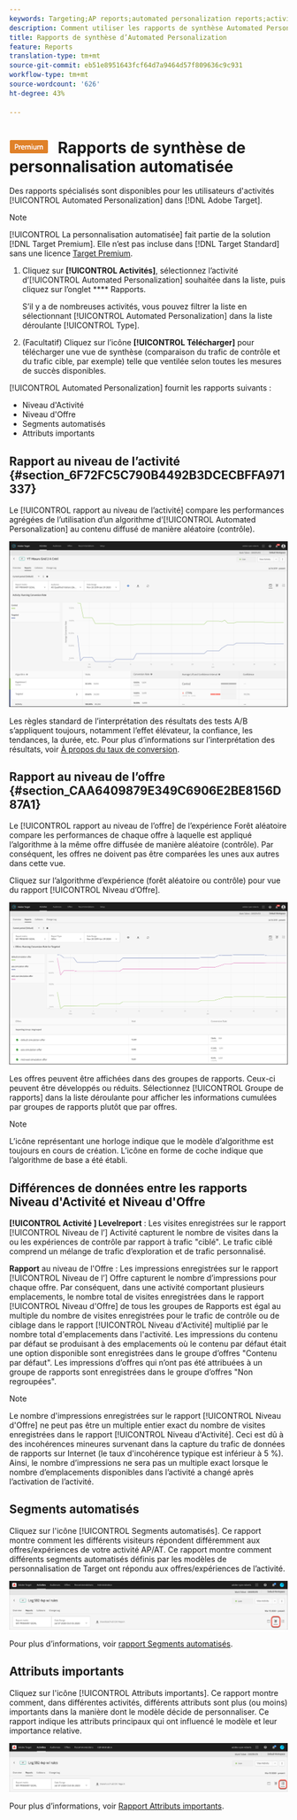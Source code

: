 ```yaml
---
keywords: Targeting;AP reports;automated personalization reports;activity level report;offer level report;offer detail report
description: Comment utiliser les rapports de synthèse Automated Personalization ?
title: Rapports de synthèse d’Automated Personalization
feature: Reports
translation-type: tm+mt
source-git-commit: eb51e8951643fcf64d7a9464d57f809636c9c931
workflow-type: tm+mt
source-wordcount: '626'
ht-degree: 43%

---
```



# ![PREMIUM](/help/assets/premium.png) Rapports de synthèse de personnalisation automatisée

Des rapports spécialisés sont disponibles pour les utilisateurs d&#39;activités [!UICONTROL Automated Personalization] dans [!DNL Adobe Target].

>[!NOTE]
>
>[!UICONTROL La personnalisation automatisée] fait partie de la solution [!DNL Target Premium]. Elle n’est pas incluse dans [!DNL Target Standard] sans une licence [Target Premium](/help/c-intro/intro.md#premium).

1. Cliquez sur **[!UICONTROL Activités]**, sélectionnez l’activité d’[!UICONTROL Automated Personalization] souhaitée dans la liste, puis cliquez sur l’onglet **** Rapports.

   S’il y a de nombreuses activités, vous pouvez filtrer la liste en sélectionnant [!UICONTROL Automated Personalization] dans la liste déroulante [!UICONTROL Type].

1. (Facultatif) Cliquez sur l’icône **[!UICONTROL Télécharger]** pour télécharger une vue de synthèse (comparaison du trafic de contrôle et du trafic cible, par exemple) telle que ventilée selon toutes les mesures de succès disponibles.

[!UICONTROL Automated Personalization] fournit les rapports suivants :

* Niveau d&#39;Activité
* Niveau d&#39;Offre
* Segments automatisés
* Attributs importants

## Rapport au niveau de l’activité {#section_6F72FC5C790B4492B3DCECBFFA971337}

Le [!UICONTROL rapport au niveau de l’activité] compare les performances agrégées de l’utilisation d’un algorithme d’[!UICONTROL Automated Personalization] au contenu diffusé de manière aléatoire (contrôle).

![Rapport au niveau de l’activité](/help/c-reports/assets/box_plot_ap.png)

Les règles standard de l’interprétation des résultats des tests A/B s’appliquent toujours, notamment l’effet élévateur, la confiance, les tendances, la durée, etc. Pour plus d’informations sur l’interprétation des résultats, voir [À propos du taux de conversion](/help/c-reports/conversion-rate.md#concept_2D9FEDE8F94A485DAC86D611BFBDC844).

## Rapport au niveau de l’offre {#section_CAA6409879E349C6906E2BE8156D87A1}

Le [!UICONTROL rapport au niveau de l’offre] de l’expérience Forêt aléatoire compare les performances de chaque offre à laquelle est appliqué l’algorithme à la même offre diffusée de manière aléatoire (contrôle). Par conséquent, les offres ne doivent pas être comparées les unes aux autres dans cette vue.

Cliquez sur l’algorithme d’expérience (forêt aléatoire ou contrôle) pour vue du rapport [!UICONTROL Niveau d’Offre].

![](assets/ap_OfferLevelRpt.png)

Les offres peuvent être affichées dans des groupes de rapports. Ceux-ci peuvent être développés ou réduits. Sélectionnez [!UICONTROL Groupe de rapports] dans la liste déroulante pour afficher les informations cumulées par groupes de rapports plutôt que par offres.

>[!NOTE]
>
>L’icône représentant une horloge indique que le modèle d’algorithme est toujours en cours de création. L’icône en forme de coche indique que l’algorithme de base a été établi.

## Différences de données entre les rapports Niveau d&#39;Activité et Niveau d&#39;Offre

**[!UICONTROL Activité ] Levelreport** : Les visites enregistrées sur le rapport  [!UICONTROL Niveau de l’] Activité capturent le nombre de visites dans la ou les expériences de contrôle par rapport à trafic &quot;ciblé&quot;. Le trafic ciblé comprend un mélange de trafic d’exploration et de trafic personnalisé.

**Rapport** au niveau de l&#39;Offre : Les impressions enregistrées sur le rapport  [!UICONTROL Niveau de l’] Offre capturent le nombre d’impressions pour chaque offre. Par conséquent, dans une activité comportant plusieurs emplacements, le nombre total de visites enregistrées dans le rapport [!UICONTROL Niveau d&#39;Offre] de tous les groupes de Rapports est égal au multiple du nombre de visites enregistrées pour le trafic de contrôle ou de ciblage dans le rapport [!UICONTROL Niveau d&#39;Activité] multiplié par le nombre total d&#39;emplacements dans l&#39;activité. Les impressions du contenu par défaut se produisant à des emplacements où le contenu par défaut était une option disponible sont enregistrées dans le groupe d’offres &quot;Contenu par défaut&quot;. Les impressions d’offres qui n’ont pas été attribuées à un groupe de rapports sont enregistrées dans le groupe d’offres &quot;Non regroupées&quot;.

>[!NOTE]

Le nombre d&#39;impressions enregistrées sur le rapport [!UICONTROL Niveau d&#39;Offre] ne peut pas être un multiple entier exact du nombre de visites enregistrées dans le rapport [!UICONTROL Niveau d&#39;Activité]. Ceci est dû à des incohérences mineures survenant dans la capture du trafic de données de rapports sur Internet (le taux d&#39;incohérence typique est inférieur à 5 %). Ainsi, le nombre d’impressions ne sera pas un multiple exact lorsque le nombre d’emplacements disponibles dans l’activité a changé après l’activation de l’activité.

## Segments automatisés

Cliquez sur l&#39;icône [!UICONTROL Segments automatisés]. Ce rapport montre comment les différents visiteurs répondent différemment aux offres/expériences de votre activité AP/AT. Ce rapport montre comment différents segments automatisés définis par les modèles de personnalisation de Target ont répondu aux offres/expériences de l’activité.

![Icône Segments automatisés](/help/c-reports/assets/icon-automated-sements-ap.png)

Pour plus d’informations, voir [rapport Segments automatisés](/help/c-reports/c-personalization-insights-reports/automated-segments-report.md).

## Attributs importants

Cliquez sur l&#39;icône [!UICONTROL Attributs importants]. Ce rapport montre comment, dans différentes activités, différents attributs sont plus (ou moins) importants dans la manière dont le modèle décide de personnaliser. Ce rapport indique les attributs principaux qui ont influencé le modèle et leur importance relative.

![Icône des attributs importants](/help/c-reports/assets/icon-important-attributes-ap.png)

Pour plus d’informations, voir [Rapport Attributs importants](/help/c-reports/c-personalization-insights-reports/important-attributes-report.md).
